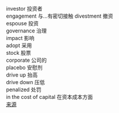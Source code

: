 investor 投资者  
engagement 与...有密切接触
divestment 撤资  
espouse 投资  
governance 治理  
impact 影响  
adopt 采用  
stock 股票  
corporate 公司的  
placebo 安慰剂  
drive up 抬高  
drive down 压低  
penalized 处罚  
in the cost of capital 在资本成本方面  
[来源](https://knowledge.wharton.upenn.edu/article/engagement-better-than-divestment-for-dirty-companies/)